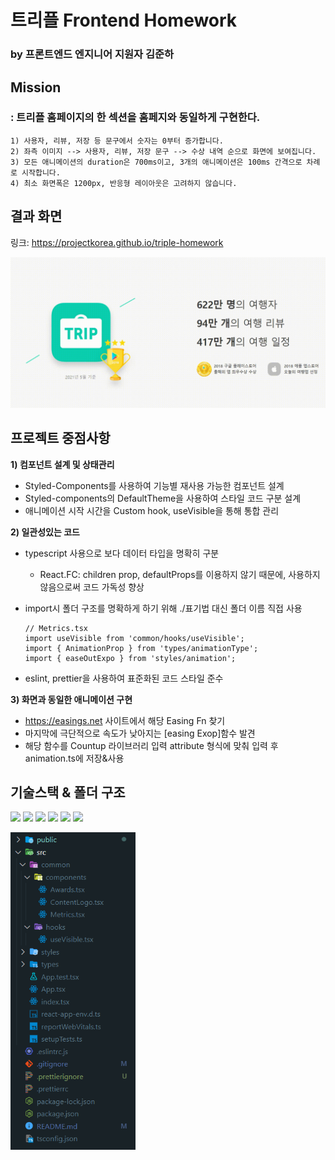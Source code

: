 # **트리플 Frontend Homework** 
### by 프론트엔드 엔지니어 지원자 김준하

## **Mission**  
### : 트리플 홈페이지의 한 섹션을 홈페지와 동일하게 구현한다.


```
1) 사용자, 리뷰, 저장 등 문구에서 숫자는 0부터 증가합니다.
2) 좌측 이미지 --> 사용자, 리뷰, 저장 문구 --> 수상 내역 순으로 화면에 보여집니다.
3) 모든 애니메이션의 duration은 700ms이고, 3개의 애니메이션은 100ms 간격으로 차례로 시작합니다.
4) 최소 화면폭은 1200px, 반응형 레이아웃은 고려하지 않습니다.
```

## **결과 화면**
링크: https://projectkorea.github.io/triple-homework  
  
<img src="public/readme/result.gif" width = "600px" alt="result"></img>


## **프로젝트 중점사항**

**1) 컴포넌트 설계 및 상태관리**
   * Styled-Components를 사용하여 기능별 재사용 가능한 컴포넌트 설계  
   * Styled-components의 DefaultTheme을 사용하여 스타일 코드 구분 설계
   * 애니메이션 시작 시간을 Custom hook, useVisible을 통해 통합 관리

**2) 일관성있는 코드**  
   * typescript 사용으로 보다 데이터 타입을 명확히 구분  
       * React.FC: children prop, defaultProps를 이용하지 않기 때문에, 사용하지 않음으로써 코드 가독성 향상  
   * import시 폴더 구조를 명확하게 하기 위해 ./표기법 대신 폴더 이름 직접 사용  
       
        ```
        // Metrics.tsx
        import useVisible from 'common/hooks/useVisible';
        import { AnimationProp } from 'types/animationType';
        import { easeOutExpo } from 'styles/animation';
        ```  
   * eslint, prettier을 사용하여 표준화된 코드 스타일 준수


**3) 화면과 동일한 애니메이션 구현**
   * https://easings.net 사이트에서 해당 Easing Fn 찾기
   * 마지막에 극단적으로 속도가 낮아지는 [easing Exop]함수 발견
   * 해당 함수를 Countup 라이브러리 입력 attribute 형식에 맞춰 입력 후 animation.ts에 저장&사용


## **기술스택 & 폴더 구조**  

<img src="https://img.shields.io/badge/React-61DAFB?style=flat-square&logo=react&logoColor=white"/></a>
<img src="https://img.shields.io/badge/react countup-61DAFB?style=flat-square&logo=react&logoColor=white"/></a>
<img src="https://img.shields.io/badge/Typescript-3178C6?style=flat-square&logo=typescript&logoColor=white"/></a>
<img src="https://img.shields.io/badge/Styled Components-DB7093?style=flat-square&logo=styled-components&logoColor=white"/></a>
<img src="https://img.shields.io/badge/Eslint-4B32C3?style=flat-square&logo=eslint&logoColor=white"/></a>
<img src="https://img.shields.io/badge/Prettier-F7B93E?style=flat-square&logo=prettier&logoColor=white"/></a>

<img src="public/readme/directory.PNG" width="200px" alt="result"></img>

